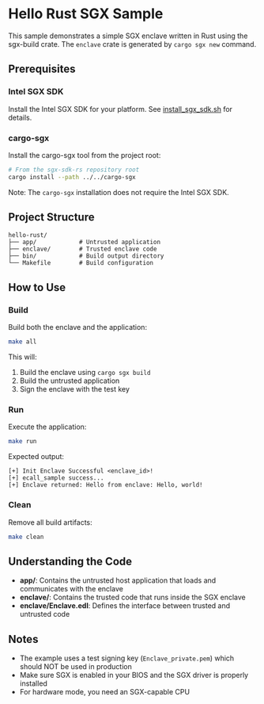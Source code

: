 # Hello Rust SGX Sample

This sample demonstrates a simple SGX enclave written in Rust using the sgx-build crate. The `enclave` crate is generated by `cargo sgx new` command.

## Prerequisites

### Intel SGX SDK

Install the Intel SGX SDK for your platform. See [install_sgx_sdk.sh](../../.github/scripts/install_sgx_sdk.sh) for details.

### cargo-sgx

Install the cargo-sgx tool from the project root:

```bash
# From the sgx-sdk-rs repository root
cargo install --path ../../cargo-sgx
```

Note: The `cargo-sgx` installation does not require the Intel SGX SDK.

## Project Structure

```
hello-rust/
├── app/            # Untrusted application
├── enclave/        # Trusted enclave code  
├── bin/            # Build output directory
└── Makefile        # Build configuration
```

## How to Use

### Build

Build both the enclave and the application:

```bash
make all
```

This will:
1. Build the enclave using `cargo sgx build`
2. Build the untrusted application
3. Sign the enclave with the test key

### Run

Execute the application:

```bash
make run
```

Expected output:
```
[+] Init Enclave Successful <enclave_id>!
[+] ecall_sample success...
[+] Enclave returned: Hello from enclave: Hello, world!
```

### Clean

Remove all build artifacts:

```bash
make clean
```

## Understanding the Code

- **app/**: Contains the untrusted host application that loads and communicates with the enclave
- **enclave/**: Contains the trusted code that runs inside the SGX enclave
- **enclave/Enclave.edl**: Defines the interface between trusted and untrusted code

## Notes

- The example uses a test signing key (`Enclave_private.pem`) which should NOT be used in production
- Make sure SGX is enabled in your BIOS and the SGX driver is properly installed
- For hardware mode, you need an SGX-capable CPU
